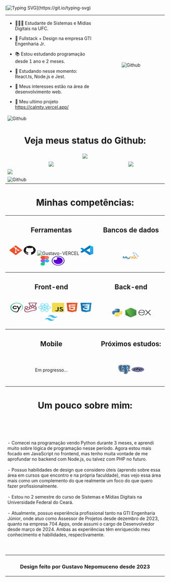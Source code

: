 [![Typing SVG](https://readme-typing-svg.herokuapp.com/?color=00AEFF&size=52&center=true&vCenter=true&height=100&width=1000&lines=OLÁ!👋;Me+chamo+Gustavo;Tenho+18+anos+de+idade;)](https://git.io/typing-svg)

<table>
  <tr>
    <td> 

-  👨🏽‍💻 Estudante de Sistemas e Midias Digitais na UFC.
-  💼 Fullstack + Design na empresa GTI Engenharia Jr.
-  📚 Estou estudando programação desde 1 ano e 2 meses.
-  📖 Estudando nesse momento: React.ts, Node.js e Jest.
-  🤔 Meus interesses estão na área de desenvolvimento web.
-  🔎 Meu ultimo projeto https://calmty.vercel.app/

 
    </td>
    <td align="center">
      <img width="200%" alt="Github" src="[https://camo.githubusercontent.com/bb27b9c1df90df738e91a54665d3adb08f60583fad2f266ffbde14508e6dc918/68747470733a2f2f692e70696e696d672e636f6d2f6f726967696e616c732f65342f32362f37302f65343236373032656466383734623138316163656431653266613563366364652e676966](https://user-images.githubusercontent.com/74038190/212748830-4c709398-a386-4761-84d7-9e10b98fbe6e.gif)" />
    </td>
  </tr>
  
  <tr>
    <td colspan='2'>
      <img width="100%" alt="Github" src="https://media.licdn.com/dms/image/D4D16AQHK7Z9hLpN0bg/profile-displaybackgroundimage-shrink_350_1400/0/1693428752129?e=1712793600&v=beta&t=crEaf8SQp-cFmcVFEA_gS2l79SGusVyvQ29F1_5fShk" />
    </td>
  </tr>
  <tr></tr>
  
  <tr align='center'>
    <td colspan='2'><h1>Veja meus status do Github:</h1></td>
  </tr>
  
  <tr>
    
  </tr>

  <!-- Este Read-me foi criado a partir do zero por Gustavo Nepomuceno em setembro de 2023 e tem sido uma fonte constante de orgulho e progresso desde então. Ao longo do tempo, tenho dedicado esforços para aperfeiçoá-lo, salvando cada alteração em commits passados, refletindo meu crescimento e evolução como desenvolvedor. Cada commit representa o esforço que foi feito. Caso alguém se interesse na utilização do mesmo, não haverá problemas, mas espero que em sua consciência e caráter não se copie e cole sem dar os devidos créditos. Não queria escrever isso, mas achei necessário, pois vi certo usuário copiando e colando sem dar os devidos créditos. -->
  
  <tr>
    
  </tr>
  
  <tr align='center'>
    <td colspan='2'>
       <img width="35%" src="https://github-readme-stats.vercel.app/api/top-langs/?username=Gustavonn07&layout=compact&hide_border=true&langs_count=7&theme=algolia"/>
    </td>
<!--      <td>
    <img width="90%" src="https://profile-counter.glitch.me/Gustavonn07/count.svg">
    </td> -->
  </tr>
  
  <tr></tr>
  
  <tr align='center'>
    <td>
      <img height="100%" src="https://github-readme-stats-sigma-five.vercel.app/api?username=Gustavonn07&show_icons=true&include_all_commits=true&count_private=true&hide_border=true&theme=algolia" />
    </td>
    <td>
      <img height="100%" src="https://github-readme-streak-stats.herokuapp.com?user=Gustavonn07&theme=algolia&hide_border=true" />
    </td>
  </tr>
  
  <tr></tr>
  
  <tr>
    <td colspan='2'>
      <img src="https://github-readme-activity-graph.vercel.app/graph?username=Gustavonn07&theme=react-dark&hide_border=true" />
    </td>
  </tr>

  
  <tr>
    <td colspan='2'><img width="100%" alt="Github" src="https://user-images.githubusercontent.com/74038190/213910845-af37a709-8995-40d6-be59-724526e3c3d7.gif" />
  </tr>


  <tr>
    <th colspan='2'>
      <h1>Minhas competências:</h1>
    </th>
  </tr>

  <!-- Este Read-me foi criado a partir do zero por Gustavo Nepomuceno em setembro de 2023 e tem sido uma fonte constante de orgulho e progresso desde então. Ao longo do tempo, tenho dedicado esforços para aperfeiçoá-lo, salvando cada alteração em commits passados, refletindo meu crescimento e evolução como desenvolvedor. Cada commit representa o esforço que foi feito. Caso alguém se interesse na utilização do mesmo, não haverá problemas, mas espero que em sua consciência e caráter não se copie e cole sem dar os devidos créditos. Não queria escrever isso, mas achei necessário, pois vi certo usuário copiando e colando sem dar os devidos créditos. -->
  
  <tr align='center'>
    <th>
      <h2>Ferramentas</h2>
    </th>
    <th>
      <h2>Bancos de dados</h2>
    </th>
  </tr>
  
  <tr align='center' height='100px'>
    <td>
      <img alt="Gustavo-GIT" height="30" width="40" src="https://raw.githubusercontent.com/devicons/devicon/master/icons/git/git-original.svg">
      <img alt="Gustavo-GITHUB" height="30" width="40" src="https://raw.githubusercontent.com/devicons/devicon/master/icons/github/github-original.svg">
      <img alt="Gustavo-VERCEL" height="30" width="30" src="https://flow-public.nimbuspop.com/flow-apps/vercel.png">
<!--       <img alt="Gustavo-WINDOWS" height="30" width="40" src="https://raw.githubusercontent.com/devicons/devicon/master/icons/windows8/windows8-original.svg"> -->
<!--       <img alt="Gustavo-PYCHARM" height="30" width="40" src="https://raw.githubusercontent.com/devicons/devicon/master/icons/pycharm/pycharm-plain.svg"> -->
      <img alt="Gustavo-VSCODE" height="30" width="40" src="https://raw.githubusercontent.com/devicons/devicon/master/icons/vscode/vscode-original.svg">
<!--       <img alt="Gustavo-PROCESSING" height="30" width="40" src="https://raw.githubusercontent.com/devicons/devicon/master/icons/processing/processing-original.svg"> -->
<!--       <img alt="Gustavo-NPM" height="30" width="40" src="https://raw.githubusercontent.com/devicons/devicon/master/icons/npm/npm-original-wordmark.svg"> -->
<!--       <img alt="Gustavo-PHOTOPEA" height="30" width="30" src="https://i.pinimg.com/originals/d5/77/24/d57724c24f2133b292e992aa17c38e56.png"> -->
      <img alt="Gustavo-FIGMA" height="30" width="40" src="https://raw.githubusercontent.com/devicons/devicon/master/icons/figma/figma-original.svg">
      <img alt="Gustavo-INSOMNIA" height="30" width="40" src="https://raw.githubusercontent.com/devicons/devicon/master/icons/insomnia/insomnia-original.svg">
<!--       <img alt="Gustavo-DBEAVER" height="30" width="40" src="https://raw.githubusercontent.com/devicons/devicon/master/icons/dbeaver/dbeaver-original.svg"> -->
    </td>
    <td>
<!--       <img alt="Gustavo-MONGODB" height="30" width="40" src="https://raw.githubusercontent.com/devicons/devicon/master/icons/mongodb/mongodb-original.svg"> -->
      <img alt="Gustavo-MYSQL" height="40" width="50" src="https://raw.githubusercontent.com/devicons/devicon/master/icons/mysql/mysql-original-wordmark.svg">   
    </td>
  </tr>
  
  <tr align='center'>
    <th>
      <h2>Front-end</h2>
    </th>
    <th>
      <h2>Back-end</h2>
    </th>
  </tr>
  
  <tr align='center' height='100px'>
    <td width='600px'>
      <img alt="Gustavo-CYPRESS" height="30" width="40" src="https://raw.githubusercontent.com/devicons/devicon/master/icons/cypressio/cypressio-original.svg">
      <img alt="Gustavo-JEST" height="30" width="40" src="https://raw.githubusercontent.com/devicons/devicon/master/icons/jest/jest-plain.svg">
<!--       <img alt="Gustavo-BABEL" height="30" width="40" src="https://raw.githubusercontent.com/devicons/devicon/master/icons/babel/babel-original.svg">
      <img alt="Gustavo-WEBPACK" height="30" width="40" src="https://raw.githubusercontent.com/devicons/devicon/master/icons/webpack/webpack-original.svg"> -->
<!--       <img alt="Gustavo-NEXTJS" height="30" width="40" src="https://raw.githubusercontent.com/devicons/devicon/master/icons/nextjs/nextjs-original.svg"> -->
      <img alt="Gustavo-REACTJS" height="30" width="40" src="https://raw.githubusercontent.com/devicons/devicon/master/icons/react/react-original.svg">
<!--       <img alt="Gustavo-TYPESCRIPT" height="30" width="40" src="https://raw.githubusercontent.com/devicons/devicon/master/icons/typescript/typescript-original.svg"> -->
      <img alt="Gustavo-JS" height="30" width="40" src="https://raw.githubusercontent.com/devicons/devicon/master/icons/javascript/javascript-original.svg">
      <img alt="Gustavo-HTML" height="30" width="40" src="https://raw.githubusercontent.com/devicons/devicon/master/icons/html5/html5-original.svg">
      <img alt="Gustavo-CSS" height="30" width="40" src="https://raw.githubusercontent.com/devicons/devicon/master/icons/css3/css3-original.svg">
<!--       <img alt="Gustavo-SASS" height="30" width="40" src="https://raw.githubusercontent.com/devicons/devicon/master/icons/sass/sass-original.svg"> -->
<!--       <img alt="Gustavo-BOOTSTRAP" height="30" width="40" src="https://raw.githubusercontent.com/devicons/devicon/master/icons/bootstrap/bootstrap-plain.svg"> -->
      <img alt="Gustavo-TAILWIND" height="30" width="40" src="https://raw.githubusercontent.com/devicons/devicon/master/icons/tailwindcss/tailwindcss-original.svg">
    </td>
    <td width='600px'>
      <img alt="Gustavo-PYTHON" height="30" width="40" src="https://raw.githubusercontent.com/devicons/devicon/master/icons/python/python-original.svg">
      <img alt="Gustavo-NODEJS" height="30" width="40" src="https://raw.githubusercontent.com/devicons/devicon/master/icons/nodejs/nodejs-original.svg">
      <img alt="Gustavo-EXPRESS" height="30" width="40" src="https://raw.githubusercontent.com/devicons/devicon/master/icons/express/express-original.svg">
    </td>
  </tr>

  <!-- Este Read-me foi criado a partir do zero por Gustavo Nepomuceno em setembro de 2023 e tem sido uma fonte constante de orgulho e progresso desde então. Ao longo do tempo, tenho dedicado esforços para aperfeiçoá-lo, salvando cada alteração em commits passados, refletindo meu crescimento e evolução como desenvolvedor. Cada commit representa o esforço que foi feito. Caso alguém se interesse na utilização do mesmo, não haverá problemas, mas espero que em sua consciência e caráter não se copie e cole sem dar os devidos créditos. Não queria escrever isso, mas achei necessário, pois vi certo usuário copiando e colando sem dar os devidos créditos. -->
  
  <tr align='center'>
    <th>
      <h2>Mobile</h2>
    </th>
    <th colspan='2'>
      <h2>Próximos estudos:</h2>
    </th> 
  </tr>
  
  <tr align='center' height='100px'>
    <td>
      Em progresso...
    </td>
    <td>
      <img alt="Gustavo-POSTGRESQL" height="30" width="40" src="https://raw.githubusercontent.com/devicons/devicon/master/icons/postgresql/postgresql-original.svg">
      <img alt="Gustavo-PHP" height="30" width="40" src="https://raw.githubusercontent.com/devicons/devicon/master/icons/php/php-original.svg">
<!--       <img alt="Gustavo-RUBY" height="30" width="40" src="https://raw.githubusercontent.com/devicons/devicon/master/icons/ruby/ruby-original.svg"> -->
    </td>
  </tr>
  <tr>
    <th colspan='2'>
      <h1>Um pouco sobre mim:</h1>
    </th> 
  </tr>
  
  <!-- Este Read-me foi criado a partir do zero por Gustavo Nepomuceno em setembro de 2023 e tem sido uma fonte constante de orgulho e progresso desde então. Ao longo do tempo, tenho dedicado esforços para aperfeiçoá-lo, salvando cada alteração em commits passados, refletindo meu crescimento e evolução como desenvolvedor. Cada commit representa o esforço que foi feito. Caso alguém se interesse na utilização do mesmo, não haverá problemas, mas espero que em sua consciência e caráter não se copie e cole sem dar os devidos créditos. Não queria escrever isso, mas achei necessário, pois vi certo usuário copiando e colando sem dar os devidos créditos. -->
  
  <tr>
    <td colspan='2'> 
      <br />
      <br />
      <br />
      <br />
        - Comecei na programação vendo Python durante 3 meses, e aprendi muito sobre lógica de programação nesse período. Agora estou mais focado em JavaScript no frontend, mas tenho muita vontade de me aprofundar no backend com Node.js, ou talvez com PHP no futuro.
      <br />
      <br />
      - Possuo habilidades de design que considero úteis (aprendo sobre essa área em cursos que encontro e na própria faculdade), mas vejo essa área mais como um complemento do que realmente um foco do que quero fazer profissionalmente.
      <br />
      <br />
      - Estou no 2 semestre do curso de Sistemas e Mídias Digitais na Universidade Federal do Ceará.
      <br />
      <br />
      - Atualmente, possuo experiência profissional tanto na GTI Engenharia Júnior, onde atuo como Assessor de Projetos desde dezembro de 2023, quanto na empresa 704 Apps, onde assumi o cargo de Desenvolvedor desde março de 2024. Ambas as experiências têm enriquecido meu conhecimento e habilidades, respectivamente.
      <br />
      <br />
      <br />
      <br />
    </td>
  </tr>

  <tr>
    <th colspan="2"><h3>Design feito por Gustavo Nepomuceno desde 2023</h3></th>
  </tr>
</table>

